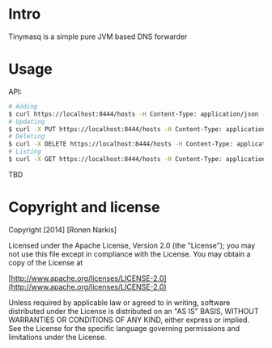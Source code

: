 # Intro

Tinymasq is a simple pure JVM based DNS forwarder

# Usage


API:

```bash
# Adding 
$ curl https://localhost:8444/hosts -H Content-Type: application/json -d {"hostname":"foo","ip":"1.2.3.4"} -k
# Updating 
$ curl -X PUT https://localhost:8444/hosts -H Content-Type: application/json -d {"hostname":"foo","ip":"1.2.3.4"} -k
# Deleting 
$ curl -X DELETE https://localhost:8444/hosts -H Content-Type: application/json -d {"hostname":"foo"} -k
# Listing
$ curl -X GET https://localhost:8444/hosts -H Content-Type: application/json -d {"hostname":"foo"} -k
```

TBD

# Copyright and license

Copyright [2014] [Ronen Narkis]

Licensed under the Apache License, Version 2.0 (the "License");
you may not use this file except in compliance with the License.
You may obtain a copy of the License at

  [http://www.apache.org/licenses/LICENSE-2.0](http://www.apache.org/licenses/LICENSE-2.0)

Unless required by applicable law or agreed to in writing, software
distributed under the License is distributed on an "AS IS" BASIS,
WITHOUT WARRANTIES OR CONDITIONS OF ANY KIND, either express or implied.
See the License for the specific language governing permissions and
limitations under the License.
